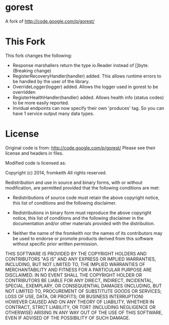 gorest
======

A fork of http://code.google.com/p/gorest/

This Fork
=========

This fork changes the following:

- Response marshallers return the type io.Reader instead of []byte. (Breaking change)
- RegisterRecoveryHandler(handler) added. This allows runtime errors to be handled by the user of the library.
- OverrideLogger(logger) added. Allows the logger used in gorest to be overridden
- RegisterHealthHandler(handler) added. Allows health info (status codes) to be more easily reported.
- Invidual endpoints can now specify their own 'produces' tag. So you can have 1 service output many data types.

License
=======
Original code is from: http://code.google.com/p/gorest/  Please see their license and headers in files.

Modified code is licensed as:

Copyright (c) 2014, fromkeith
All rights reserved.

Redistribution and use in source and binary forms, with or without modification,
are permitted provided that the following conditions are met:

* Redistributions of source code must retain the above copyright notice, this
  list of conditions and the following disclaimer.

* Redistributions in binary form must reproduce the above copyright notice, this
  list of conditions and the following disclaimer in the documentation and/or
  other materials provided with the distribution.

* Neither the name of the fromkeith nor the names of its
  contributors may be used to endorse or promote products derived from
  this software without specific prior written permission.

THIS SOFTWARE IS PROVIDED BY THE COPYRIGHT HOLDERS AND CONTRIBUTORS "AS IS" AND
ANY EXPRESS OR IMPLIED WARRANTIES, INCLUDING, BUT NOT LIMITED TO, THE IMPLIED
WARRANTIES OF MERCHANTABILITY AND FITNESS FOR A PARTICULAR PURPOSE ARE
DISCLAIMED. IN NO EVENT SHALL THE COPYRIGHT HOLDER OR CONTRIBUTORS BE LIABLE FOR
ANY DIRECT, INDIRECT, INCIDENTAL, SPECIAL, EXEMPLARY, OR CONSEQUENTIAL DAMAGES
(INCLUDING, BUT NOT LIMITED TO, PROCUREMENT OF SUBSTITUTE GOODS OR SERVICES;
LOSS OF USE, DATA, OR PROFITS; OR BUSINESS INTERRUPTION) HOWEVER CAUSED AND ON
ANY THEORY OF LIABILITY, WHETHER IN CONTRACT, STRICT LIABILITY, OR TORT
(INCLUDING NEGLIGENCE OR OTHERWISE) ARISING IN ANY WAY OUT OF THE USE OF THIS
SOFTWARE, EVEN IF ADVISED OF THE POSSIBILITY OF SUCH DAMAGE.



